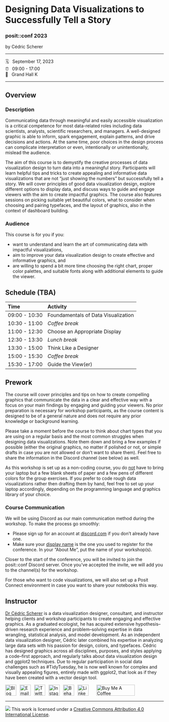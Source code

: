 Designing Data Visualizations to Successfully Tell a Story
================

### posit::conf 2023

by Cédric Scherer

-----

:spiral_calendar: &ensp;September 17, 2023  
:alarm_clock:     &ensp;09:00 - 17:00  
:hotel:           &ensp;Grand Hall K

-----

## Overview

### Description

Communicating data through meaningful and easily accessible visualization is a critical competence for most data-related roles including data scientists, analysts, scientific researchers, and managers. A well-designed graphic is able to inform, spark engagement, explain patterns, and drive decisions and actions. At the same time, poor choices in the design process can complicate interpretation or even, intentionally or unintentionally, mislead the audience.

The aim of this course is to demystify the creative processes of data visualization design to turn data into a meaningful story. Participants will learn helpful tips and tricks to create appealing and informative data visualizations that are not “just showing the numbers” but successfully tell a story. We will cover principles of good data visualization design, explore different options to display data, and discuss ways to guide and engage viewers with the aim to create impactful graphics. The course also features sessions on picking suitable yet beautiful colors, what to consider when choosing and pairing typefaces, and the layout of graphics, also in the context of dashboard building.

### Audience

This course is for you if you:

* want to understand and learn the art of communicating data with impactful visualizations,
* aim to improve your data visualization design to create effective and informative graphics, and
* are willing to spend a bit more time choosing the right chart, proper color palettes, and suitable fonts along with additional elements to guide the viewer.


## Schedule (TBA)

| Time          | Activity                            |
| :------------ | :---------------------------------- |
| 09:00 - 10:30 | Foundamentals of Data Visualization |
| 10:30 - 11:00 | *Coffee break*                      |
| 11:00 - 12:30 | Choose an Appropriate Display       |
| 12:30 - 13:30 | *Lunch break*                       |
| 13:30 - 15:00 | Think Like a Designer               |
| 15:00 - 15:30 | *Coffee break*                      |
| 15:30 - 17:00 | Guide the View(er)                  |


## Prework

The course will cover principles and tips on how to create compelling graphics that communicate the data in a clear and effective way with a focus on your main findings by engaging and guiding your viewers. No prior preparation is necessary for workshop participants, as the course content is designed to be of a general nature and does not require any prior knowledge or background learning. 

Please take a moment before the course to think about chart types that you are using on a regular basis and the most common struggles when designing data visualizations. Note them down and bring a few examples if possible (either the original graphics, no matter if polished or not, or simple drafts in case you are not allowed or don’t want to share them). Feel free to share the information in the Discord channel (see below) as well.

As this workshop is set up as a non-coding course, you do <u>not</u> have to bring your laptop but a few blank sheets of paper and a few pens of different colors for the group exercises. If you prefer to code rough data visualizations rather then drafting them by hand, feel free to set up your laptop accordingly, depending on the programming language and graphics library of your choice. 

### Course Communication

We will be using Discord as our main communication method during the workshop. To make the process go smoothly:
* Please sign up for an account at [discord.com](https://discord.com) if you don’t already have one.
* Make sure your [display name](https://support.discord.com/hc/en-us/articles/12620128861463-New-Usernames-Display-Names#h_01GXPQABMYGEHGPRJJXJMPHF5C) is the one you used to register for the conference.
In your “About Me”, put the name of your workshop(s).

Closer to the start of the conference, you will be invited to join the posit::conf Discord server. Once you’ve accepted the invite, we will add you to the channel(s) for the workshop. 


For those who want to code visualizations, we will also set up a Posit Connect environment in case you want to share your notebooks this way. 


## Instructor

[Dr Cédric Scherer](https://cedricscherer.com) is a data visualization designer, consultant, and instructor helping clients and workshop participants to create engaging and effective graphics. As a graduated ecologist, he has acquired extensive hypothesis–driven research experience and problem–solving expertise in data wrangling, statistical analysis, and model development. As an independent data visualization designer, Cédric later combined his expertise in analyzing large data sets with his passion for design, colors, and typefaces. Cédric has designed graphics across all disciplines, purposes, and styles applying a code–first approach, and regularly talks about data visualization design and ggplot2 techniques. Due to regular participation in social data challenges such as #TidyTuesday, he is now well known for complex and visually appealing figures, entirely made with ggplot2, that look as if they have been created with a vector design tool.

<a href="https://www.cedricscherer.com"><img border="0" alt="Blog" src="https://assets.dryicons.com/uploads/icon/svg/4926/home.svg" width="35" height="35"></a>&ensp;
<a href="mailto:hello@cedricscherer.com"><img border="0" alt="Email" src="https://assets.dryicons.com/uploads/icon/svg/8009/02dc3a5c-6504-4347-85fb-3f510cfecc45.svg" width="35" height="35"></a>&ensp;
<a href="https://twitter.com/CedScherer"><img border="0" alt="Twitter" src="https://assets.dryicons.com/uploads/icon/svg/8385/c23f7ffc-ca8d-4246-8978-ce9f6d5bcc99.svg" width="35" height="35"></a>&ensp;
<a href="https://www.instagram.com/cedscherer/"><img border="0" alt="Instagram" src="https://assets.dryicons.com/uploads/icon/svg/8330/62263227-bb78-4b42-a9a9-e222e0cc7b97.svg" width="35" height="35"></a>&ensp;
<a href="https://www.behance.net/cedscherer"><img border="0" alt="Behance" src="https://assets.dryicons.com/uploads/icon/svg/8264/04073ce3-5b98-4f32-88d3-82b2ef828066.svg" width="35" height="35"></a>&ensp;
<a href="https://www.linkedin.com/in/cedscherer/"><img border="0" alt="LinkedIn" src="https://assets.dryicons.com/uploads/icon/svg/8337/a347cd89-1662-4421-be90-58e5e8004eae.svg" width="35" height="35"></a>&ensp;&emsp;
<a href="https://www.buymeacoffee.com/z3tt" target="_blank"><img src="https://www.buymeacoffee.com/assets/img/guidelines/download-assets-sm-1.svg" alt="Buy Me A Coffee" style="height: 35px !important;width: 122px !important;" ></a>

-----

![](https://i.creativecommons.org/l/by/4.0/88x31.png) This work is
licensed under a [Creative Commons Attribution 4.0 International
License](https://creativecommons.org/licenses/by/4.0/).

